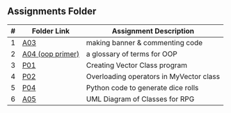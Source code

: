 ##  Assignments Folder

|   #   | Folder Link | Assignment Description |
| :---: | ----------- | ---------------------- |
|   1   | [A03](https://github.com/jonscales/2143-OOP-Scales/edit/main/Assignments/A03/)         |  making banner & commenting code |                      |
|   2   | [A04 (oop primer)](https://github.com/jonscales/2143-OOP-Scales/edit/main/Assignments/oop_primer/)         | a glossary of terms for OOP |
|   3  | [P01](https://github.com/jonscales/2143-OOP-Scales/tree/main/Assignments/PO1)        | Creating Vector Class program |
|   4  |     [P02](https://github.com/jonscales/2143-OOP-Scales/tree/main/Assignments/P02)     | Overloading operators in MyVector class |
|   5  | [P04](https://github.com/jonscales/2143-OOP-Scales/tree/main/Assignments/P04)       | Python code to generate dice rolls |
|   6  |[A05](https://github.com/jonscales/2143-OOP-Scales/tree/main/Assignments/A05)  | UML Diagram of Classes for RPG  |
